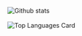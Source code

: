 
![Github stats](https://github-readme-stats.vercel.app/api?username=tszwong&theme=chartreuse-dark&show_icons=true&count_private=true)
<br/><br/>
![Top Languages Card](https://github-readme-stats.vercel.app/api/top-langs/?username=tszwong&layout=compact)
